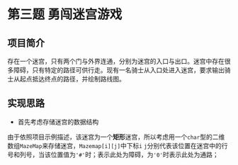 # 第三题 勇闯迷宫游戏

## 项目简介

存在一个迷宫，只有两个门与外界连通，分别为迷宫的入口与出口。迷宫中存在很多障碍，只有特定的路径可供行走。现有一名骑士从入口处进入迷宫，要求输出骑士从起点抵达终点的路径，并绘制路线图。

## 实现思路

-  首先考虑存储迷宫的数据结构

由于依照项目示例描述，该迷宫为一个**矩形**迷宫，所以考虑用一个`char`型的二维数组`MazeMap`来存储迷宫，`Mazemap[i][j]`中下标`i` `j`分别代表该位置在迷宫中的行号和列号，当该位置值为`'#'`时；表示此处为障碍，为`'0'`时表示此处为通路；